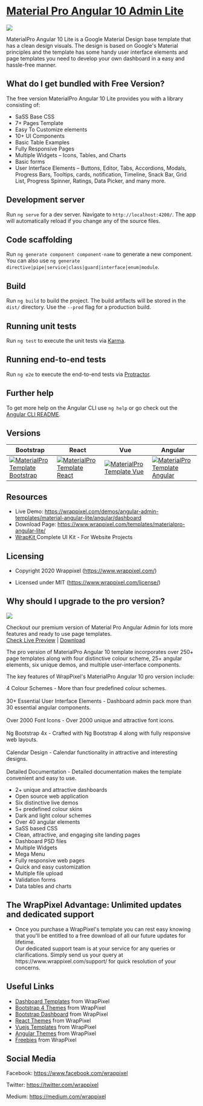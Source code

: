 <!-- ## What's included in MaterialPro Angular 10 Lite [versions 7,8,9, and 10] -->

<!-- Heading of Template -->
<h1>
  <a href="https://wrappixel.com/demos/angular-admin-templates/material-angular-lite/angular/dashboard">Material Pro Angular 10 Admin Lite</a>
</h1>

<!-- Main image of Template -->
<a target="_blank" href="https://www.wrappixel.com/wp-content/uploads/edd/2020/04/materialpro-angular-lite-y.jpg">
  <img src="https://www.wrappixel.com/wp-content/uploads/edd/2020/04/materialpro-angular-lite-y.jpg" />
</a>

MaterialPro Angular 10 Lite is a Google Material Design base template that has a clean design visuals. The design is based on Google's Material principles and the template has some handy user interface elements and page templates you need to develop your own dashboard in a easy and hassle-free manner.

<!-- <h4><a href="https://wrappixel.com/demos/angular-admin-templates/material-angular-lite/angular/dashboard">Free Version Demo Link</a></h4> -->

## What do I get bundled with Free Version?

The free version MaterialPro Angular 10 Lite provides you with a library consisting of:

<ul>
<li>SaSS Base CSS</li>
<li>7+ Pages Template</li>
<li>Easy To Customize elements</li>
<li>10+ UI Components</li>
<li>Basic Table Examples</li>
<li>Fully Responsive Pages</li>
<li>Multiple Widgets – Icons, Tables, and Charts</li>
<li>Basic forms</li>
<li>User Interface Elements – Buttons, Editor, Tabs, Accordions, Modals, Progress Bars, Tooltips, cards, notification, Timeline, Snack Bar, Grid List, Progress Spinner, Ratings, Data Picker, and many more.</li>
</ul>

## Development server

Run `ng serve` for a dev server. Navigate to `http://localhost:4200/`. The app will automatically reload if you change any of the source files.

## Code scaffolding

Run `ng generate component component-name` to generate a new component. You can also use `ng generate directive|pipe|service|class|guard|interface|enum|module`.

## Build

Run `ng build` to build the project. The build artifacts will be stored in the `dist/` directory. Use the `--prod` flag for a production build.

## Running unit tests

Run `ng test` to execute the unit tests via [Karma](https://karma-runner.github.io).

## Running end-to-end tests

Run `ng e2e` to execute the end-to-end tests via [Protractor](http://www.protractortest.org/).

## Further help

To get more help on the Angular CLI use `ng help` or go check out the [Angular CLI README](https://github.com/angular/angular-cli/blob/master/README.md).

<!-- Versions of Template -->
<h2><a id="user-content-versions" class="anchor" aria-hidden="true" href="#versions"></a>Versions</h2>
<table>
<thead>
<tr>
<th>Bootstrap</th>
<th>React</th>
<th>Vue</th>
<th>Angular</th>
</tr>
</thead>
<tbody>
<tr>
<td>
  <a href="https://www.wrappixel.com/templates/materialpro/" rel="nofollow" width="150px">
    <img src="https://www.wrappixel.com/wp-content/uploads/edd/2020/04/materialpro-bootstrap-admin-y.jpg" alt="MaterialPro Template  Bootstrap" style="max-width:150px;">
  </a>
</td>
<td>
  <a href="https://www.wrappixel.com/templates/materialpro-react-redux-admin/" rel="nofollow" width="150px">
    <img src="https://www.wrappixel.com/wp-content/uploads/edd/2020/04/materialpro-react-admin-y.jpg" alt="MaterialPro Template  React" style="max-width:150px;">
  </a>
</td>
<td>
  <a href="https://www.wrappixel.com/templates/materialpro-vuetify-admin/" rel="nofollow" width="150px">
    <img src="https://www.wrappixel.com/wp-content/uploads/edd/2020/05/materialpro-vuejs-dashboard-template-20.jpg" alt="MaterialPro Template  Vue" style="max-width:150px;">
  </a>
</td>
  <td>
  <a href="https://www.wrappixel.com/templates/materialpro-angular-dashboard/" rel="nofollow" width="150px">
    <img src="https://www.wrappixel.com/wp-content/uploads/edd/2020/04/materialpro-angular-admin-y.jpg" alt="MaterialPro Template  Angular" style="max-width:150px;">
  </a>
</td>
</tr>
</tbody>
</table>

<!-- Resources of Template -->
<h2>Resources</h2>
<ul>
<li>  
  Live Demo: <a href="https://wrappixel.com/demos/angular-admin-templates/material-angular-lite/angular/dashboard" rel="nofollow">https://wrappixel.com/demos/angular-admin-templates/material-angular-lite/angular/dashboard</a>
</li>
<li>
    Download Page: <a href="https://www.wrappixel.com/templates/materialpro-angular-lite/" rel="nofollow">
  https://www.wrappixel.com/templates/materialpro-angular-lite/</a>
</li>
<li>
    <a href="https://www.wrappixel.com/templates/wrapkit/#demos" rel="nofollow">WrapKit </a>Complete UI Kit - For Website Projects
</li>
</ul>

<!-- Licensing of Template -->
<h2>Licensing</h2>
<ul>
  <li>
    <p>Copyright 2020 Wrappixel (<a href="https://www.wrappixel.com/" rel="nofollow">https://www.wrappixel.com/</a>)</p>
  </li>
  <li>
    <p>Licensed under MIT (<a href="https://www.wrappixel.com/license/">https://www.wrappixel.com/license/</a>)</p>
  </li>
</ul>


<!-- ## License -->

<!-- MaterialPro Angular 10 Lite Template is released under MIT license. MaterialPro Angular Lite is Free angular 10 template designed and developed by WrapPixel. Please feel free to download it and use it for your personal as well as commercial projects. Also do not forgot to share it with your friends and colleagues. -->

## Why should I upgrade to the pro version?

<a href="https://www.wrappixel.com/templates/materialpro-angular-dashboard/"><img src="https://www.wrappixel.com/wp-content/uploads/edd/2020/04/materialpro-angular-admin-y.jpg"/></a><br/>

<p>
   Checkout our premium version of Material Pro Angular Admin for lots more features and ready to use page templates.<br>
   <a href="https://wrappixel.com/demos/angular-admin-templates/material-angular/material/dashboards/dashboard1">Check Live Preview</a> | <a href="https://www.wrappixel.com/templates/materialpro-angular-dashboard/">Download</a>
</p>

<!-- <h4><a href="https://www.wrappixel.com/templates/materialpro-angular-dashboard/">View Details</a> | <a href="https://www.wrappixel.com/demos/angular-admin-templates/material-angular/material/dashboards/dashboard1">Live Demo</a></h4> -->

The pro version of MaterialPro Angular 10 template incorporates over 250+ page templates along with four distinctive colour scheme, 25+ angular elements, six unique demos, and multiple user-interface components.

The key features of WrapPixel's MaterialPro Angular 10 pro version include:

4 Colour Schemes - More than four predefined colour schemes.<br><br>
30+ Essential User Interface Elements - Dashboard admin pack more than 30 essential angular components.<br><br>
Over 2000 Font Icons - Over 2000 unique and attractive font icons.<br><br>
Ng Bootstrap 4x - Crafted with Ng Bootstrap 4 along with fully responsive web layouts.<br><br>
Calendar Design - Calendar functionality in attractive and interesting designs.<br><br>
Detailed Documentation - Detailed documentation makes the template convenient and easy to use.<br>

<ul>
<li>2+ unique and attractive dashboards</li>
<li>Open source web application</li>
<li>Six distinctive live demos</li>
<li>5+ predefined colour skins</li>
<li>Dark and light colour schemes</li>
<li>Over 40 angular elements</li>
<li>SaSS based CSS</li>
<li>Clean, attractive, and engaging site landing pages</li>
<li>Dashboard PSD files</li>
<li>Multiple Widgets</li>
<li>Mega Menu</li>
<li>Fully responsive web pages</li>
<li>Quick and easy customization</li>
<li>Multiple file upload</li>
<li>Validation forms</li>
<li>Data tables and charts</li>
</ul>

## The WrapPixel Advantage: Unlimited updates and dedicated support

<ul>
<li>Once you purchase a WrapPixel's template you can rest easy knowing that you'll be entitled to a free download of all our future updates for lifetime.</li>
</li>Our dedicated support team is at your service for any queries or clarifications. Simply send us your query at https://www.wrappixel.com/support/ for quick resolution of your concerns.</li>
</ul>

<!-- Useful Links of Template -->
<h2>Useful Links</h2>
<ul>
<li><a href="https://www.wrappixel.com/templates/category/admin-template/">Dashboard Templates</a> from WrapPixel</li>
<li><a href="https://www.wrappixel.com/">Bootstrap 4 Themes</a> from WrapPixel</li>
<li><a href="https://www.wrappixel.com/templates/category/bootstrap-admin-templates/">Bootstrap Dashboard</a> from WrapPixel</li>
<li><a href="https://www.wrappixel.com/templates/category/react-templates/">React Themes</a> from WrapPixel</li>
<li><a href="https://www.wrappixel.com/templates/category/vuejs-templates/">Vuejs Templates</a> from WrapPixel</li>
<li><a href="https://www.wrappixel.com/templates/category/angular-templates/">Angular Themes</a> from WrapPixel</li>
<li><a href="https://www.wrappixel.com/templates/category/free-templates/">Freebies</a> from WrapPixel</li>
</ul>

<!-- Social Media of Wrappixel -->
<h2>Social Media</h2>
<p>Facebook: <a href="https://www.facebook.com/wrappixel">https://www.facebook.com/wrappixel</a></p>
<p>Twitter: <a href="https://twitter.com/wrappixel">https://twitter.com/wrappixel</a></p>
<p>Medium: <a href="https://medium.com/wrappixel">https://medium.com/wrappixel</a></p>
